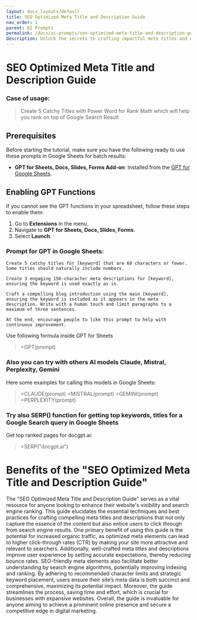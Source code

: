 ```yaml
---
layout: docs_layouts/default
title: SEO Optimized Meta Title and Description Guide
nav_order: 1
parent: AI Prompts
permalink: /docs/ai-prompts/seo-optimized-meta-title-and-description-guide
description: Unlock the secrets to crafting impactful meta titles and descriptions with our comprehensive guide. Learn how to boost your website's visibility, drive more traffic, and enhance click-through rates by optimizing key SEO elements effectively. Perfect for beginners and experts alike!
---
```


# SEO Optimized Meta Title and Description Guide

### Case of usage:
> Create 5 Catchy Titles with Power Word for Rank Math which will help you rank on top of Google Search Result

## Prerequisites

Before starting the tutorial, make sure you have the following ready to use these prompts in Google Sheets for batch results:

- **GPT for Sheets, Docs, Slides, Forms Add-on**: Installed from the [GPT for Google Sheets](https://workspace.google.com/u/0/marketplace/app/gpt_for_sheets_docs_forms_slides/466607203252).

## Enabling GPT Functions

If you cannot see the GPT functions in your spreadsheet, follow these steps to enable them:

1. Go to **Extensions** in the menu.
2. Navigate to **GPT for Sheets, Docs, Slides, Forms**.
3. Select **Launch**.


### Prompt for GPT in Google Sheets:
```shell
Create 5 catchy titles for [keyword] that are 60 characters or fewer. Some titles should naturally include numbers.

Create 3 engaging 156-character meta descriptions for [keyword], ensuring the keyword is used exactly as is.

Craft a compelling blog introduction using the main [keyword], ensuring the keyword is included as it appears in the meta description. Write with a human touch and limit paragraphs to a maximum of three sentences.

At the end, encourage people to like this prompt to help with continuous improvement.
```

Use following formula inside GPT for Sheets
> =GPT(prompt)

### Also you can try with others AI models Claude, Mistral, Perplexity, Gemini
Here some examples for calling this models in Google Sheets:

> =CLAUDE(prompt)
> =MISTRAL(prompt)
> =GEMINI(prompt)
> =PERPLEXITY(prompt)


### Try also SERP() function for getting top keywords, titles for a Google Search query in Google Sheets

Get top ranked pages for docgpt.ai:

> =SERP("docgpt.ai")



# Benefits of the "SEO Optimized Meta Title and Description Guide"

The "SEO Optimized Meta Title and Description Guide" serves as a vital resource for anyone looking to enhance their website's visibility and search engine ranking. This guide elucidates the essential techniques and best practices for crafting compelling meta titles and descriptions that not only capture the essence of the content but also entice users to click through from search engine results. One primary benefit of using this guide is the potential for increased organic traffic, as optimized meta elements can lead to higher click-through rates (CTR) by making your site more attractive and relevant to searchers. Additionally, well-crafted meta titles and descriptions improve user experience by setting accurate expectations, thereby reducing bounce rates. SEO-friendly meta elements also facilitate better understanding by search engine algorithms, potentially improving indexing and ranking. By adhering to recommended character limits and strategic keyword placement, users ensure their site’s meta data is both succinct and comprehensive, maximizing its potential impact. Moreover, the guide streamlines the process, saving time and effort, which is crucial for businesses with expansive websites. Overall, the guide is invaluable for anyone aiming to achieve a prominent online presence and secure a competitive edge in digital marketing.
